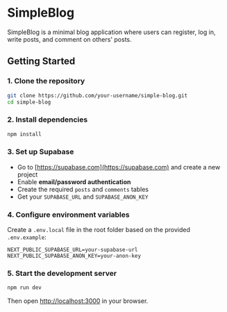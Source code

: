 # SimpleBlog

SimpleBlog is a minimal blog application where users can register, log in, write posts, and comment on others' posts.

## Getting Started

### 1. Clone the repository

```bash
git clone https://github.com/your-username/simple-blog.git
cd simple-blog
```

### 2. Install dependencies

```bash
npm install
```

### 3. Set up Supabase

- Go to [https://supabase.com](https://supabase.com) and create a new project
- Enable **email/password authentication**
- Create the required `posts` and `comments` tables
- Get your `SUPABASE_URL` and `SUPABASE_ANON_KEY`

### 4. Configure environment variables

Create a `.env.local` file in the root folder based on the provided `.env.example`:

```env
NEXT_PUBLIC_SUPABASE_URL=your-supabase-url
NEXT_PUBLIC_SUPABASE_ANON_KEY=your-anon-key
```

### 5. Start the development server

```bash
npm run dev
```

Then open [http://localhost:3000](http://localhost:3000) in your browser.
